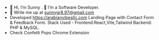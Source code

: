 - 👋 Hi, I’m Sunny . 👀 I’m a Software Developer.
- 🌱 Write me up at sunnygr8.97@gmail.com
- Developed https://arabianvibesllc.com Landing Page with Contact Form & Feedback Form. Stack Used - Frontend:React,Vite,Tailwind Backend: PHP & MySQL.
- Check Confetti Pops Chrome Extension 
  

